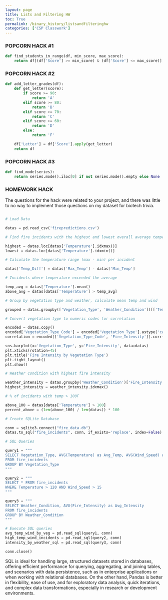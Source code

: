 ```yaml
---
layout: page
title: Lists and Filtering HW
toc: True
permalink: /binary_history/listsandfilteringhw
categories: ['CSP Classwork']
---
```


### POPCORN HACK #1

``` python
def find_students_in_range(df, min_score, max_score):
    return df[(df['Score'] >= min_score) & (df['Score'] <= max_score)]
```

### POPCORN HACK #2

```python
def add_letter_grades(df):
    def get_letter(score):
        if score >= 90:
            return 'A'
        elif score >= 80:
            return 'B'
        elif score >= 70:
            return 'C'
        elif score >= 60:
            return 'D'
        else:
            return 'F'

    df['Letter'] = df['Score'].apply(get_letter)
    return df
```

### POPCORN HACK #3

```python
def find_mode(series):
    return series.mode().iloc[0] if not series.mode().empty else None
```

### HOMEWORK HACK

The questions for the hack were related to your project, and there was little to no way to implement those questions on my dataset for biotech trivia.

``` python

# Load Data

datas = pd.read_csv('firepredictions.csv')

# Find fire incidents with the highest and lowest overall average temperature

highest = datas.loc[datas['Temperature'].idxmax()]
lowest = datas.loc[datas['Temperature'].idxmin()]

# Calculate the temperature range (max - min) per incident

datas['Temp_Diff'] = datas['Max_Temp'] - datas['Min_Temp']

# Incidents where temperature exceeded the average

temp_avg = datas['Temperature'].mean()
above_avg = datas[datas['Temperature'] > temp_avg]

# Group by vegetation type and weather, calculate mean temp and wind

grouped = datas.groupby(['Vegetation_Type', 'Weather_Condition'])[['Temperature', 'Wind_Speed']].mean().reset_index()

# Convert vegetation type to numeric codes for correlation

encoded = datas.copy()
encoded['Vegetation_Type_Code'] = encoded['Vegetation_Type'].astype('category').cat.codes
correlation = encoded[['Vegetation_Type_Code', 'Fire_Intensity']].corr().iloc[0,1]

sns.barplot(x='Vegetation_Type', y='Fire_Intensity', data=datas)
plt.xticks(rotation=45)
plt.title('Fire Intensity by Vegetation Type')
plt.tight_layout()
plt.show()

# Weather condition with highest fire intensity

weather_intensity = datas.groupby('Weather_Condition')['Fire_Intensity'].mean()
highest_intensity = weather_intensity.idxmax()

# % of incidents with temp > 100F

above_100 = datas[datas['Temperature'] > 100]
percent_above = (len(above_100) / len(datas)) * 100

# Create SQLite Database

conn = sqlite3.connect("fire_data.db")
datas.to_sql("fire_incidents", conn, if_exists='replace', index=False)

# SQL Queries

query1 = """
SELECT Vegetation_Type, AVG(Temperature) as Avg_Temp, AVG(Wind_Speed) as Avg_Wind
FROM fire_incidents
GROUP BY Vegetation_Type
"""

query2 = """
SELECT * FROM fire_incidents
WHERE Temperature > 120 AND Wind_Speed > 15
"""

query3 = """
SELECT Weather_Condition, AVG(Fire_Intensity) as Avg_Intensity
FROM fire_incidents
GROUP BY Weather_Condition
"""

# Execute SQL queries
avg_temp_wind_by_veg = pd.read_sql(query1, conn)
high_temp_wind_incidents = pd.read_sql(query2, conn)
intensity_by_weather_sql = pd.read_sql(query3, conn)

conn.close()
```

SQL is ideal for handling large, structured datasets stored in databases, offering efficient performance for querying, aggregating, and joining tables, and scenarios with data persistence, such as in enterprise applications or when working with relational databases. On the other hand, Pandas is better in flexibility, ease of use, and for exploratory data analysis, quick iterations, and complex data transformations, especially in research or development environments.
